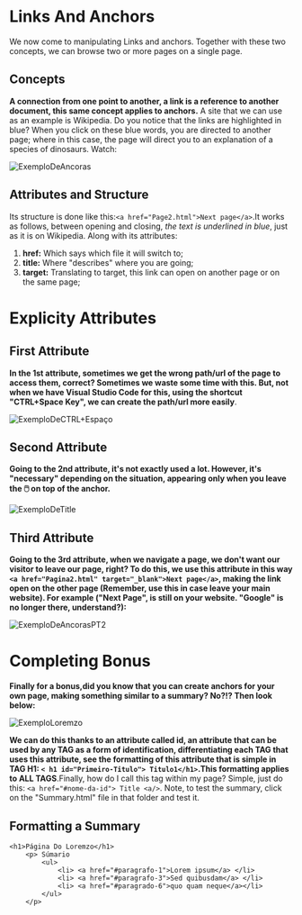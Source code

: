 # Links And Anchors
We now come to manipulating Links and anchors. Together with these two concepts, we can browse two or more pages on a single page.

## Concepts 
__A connection from one point to another, a link is a reference to another document, this same concept applies to anchors.__ A site that we can use as an example is Wikipedia. Do you notice that the links are highlighted in blue? When you click on these blue words, you are directed to another page; where in this case, the page will direct you to an explanation of a species of dinosaurs. Watch:

![ExemploDeAncoras](https://github.com/Karlos-Eduardo-Mrqs/Trabalhos_Operacionais/assets/172524894/06ad7f4a-0be0-42e9-9630-353355451419)

## Attributes and Structure
Its structure is done like this:``<a href="Page2.html">Next page</a>``.It works as follows, between opening and closing, *the text is underlined in blue*, just as it is on Wikipedia. Along with its attributes:
1. **href:** Which says which file it will switch to;
2. **title:** Where "describes" where you are going;
3. **target:** Translating to target, this link can open on another page or on the same page;

# Explicity Attributes
## First Attribute
**In the 1st attribute, sometimes we get the wrong path/url of the page to access them, correct? Sometimes we waste some time with this. But, not when we have Visual Studio Code for this, using the shortcut "CTRL+Space Key", we can create the path/url more easily**.

![ExemploDeCTRL+Espaço](https://github.com/Karlos-Eduardo-Mrqs/Trabalhos_Operacionais/assets/172524894/bc2abd64-6a4a-4326-829a-6dc5b34c3eff)

## Second Attribute
**Going to the 2nd attribute, it's not exactly used a lot. However, it's "necessary" depending on the situation, appearing only when you leave the 🖱️ on top of the anchor.**

![ExemploDeTitle](https://github.com/Karlos-Eduardo-Mrqs/Trabalhos_Operacionais/assets/172524894/41c7af92-a62f-4b81-aabe-eeaed2d705c1)

## Third Attribute
**Going to the 3rd attribute, when we navigate a page, we don't want our visitor to leave our page, right? To do this, we use this attribute in this way `` <a href="Pagina2.html" target="_blank">Next page</a> ``, making the link open on the other page (Remember, use this in case leave your main website). For example ("Next Page", is still on your website. "Google" is no longer there, understand?):**

![ExemploDeAncorasPT2](https://github.com/Karlos-Eduardo-Mrqs/Trabalhos_Operacionais/assets/172524894/7dca0a40-b29c-4eea-b2a6-08e76f8160d8)

# Completing Bonus 
**Finally for a bonus,did you know that you can create anchors for your own page, making something similar to a summary? No?!? Then look below:**

![ExemploLoremzo](https://github.com/Karlos-Eduardo-Mrqs/Trabalhos_Operacionais/assets/172524894/3d8b7ba3-d011-43cf-a068-ccae8ce41860)

**We can do this thanks to an attribute called id, an attribute that can be used by any TAG as a form of identification, differentiating each TAG that uses this attribute, see the formatting of this attribute that is simple in TAG H1: `< h1 id="Primeiro-Titulo"> Titulo1</h1>`.This formatting applies to ALL TAGS**.Finally, how do I call this tag within my page? Simple, just do this: `` <a href="#nome-da-id"> Title <a/> ``. Note, to test the summary, click on the "Summary.html" file in that folder and test it.

## Formatting a Summary
```
<h1>Página Do Loremzo</h1>
    <p> Súmario 
        <ul>
            <li> <a href="#paragrafo-1">Lorem ipsum</a> </li>
            <li> <a href="#paragrafo-3">Sed quibusdam</a> </li>
            <li> <a href="#paragrado-6">quo quam neque</a></li>
        </ul>
    </p>
```
